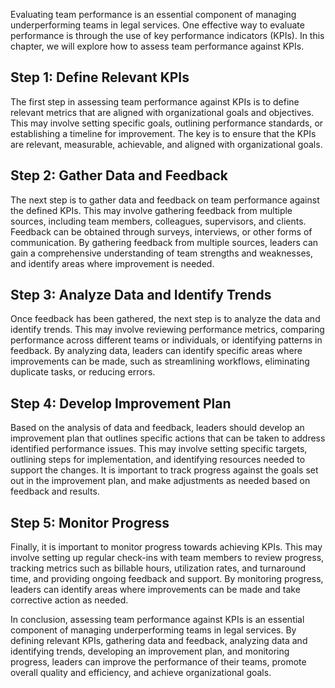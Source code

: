 
Evaluating team performance is an essential component of managing underperforming teams in legal services. One effective way to evaluate performance is through the use of key performance indicators (KPIs). In this chapter, we will explore how to assess team performance against KPIs.

Step 1: Define Relevant KPIs
----------------------------

The first step in assessing team performance against KPIs is to define relevant metrics that are aligned with organizational goals and objectives. This may involve setting specific goals, outlining performance standards, or establishing a timeline for improvement. The key is to ensure that the KPIs are relevant, measurable, achievable, and aligned with organizational goals.

Step 2: Gather Data and Feedback
--------------------------------

The next step is to gather data and feedback on team performance against the defined KPIs. This may involve gathering feedback from multiple sources, including team members, colleagues, supervisors, and clients. Feedback can be obtained through surveys, interviews, or other forms of communication. By gathering feedback from multiple sources, leaders can gain a comprehensive understanding of team strengths and weaknesses, and identify areas where improvement is needed.

Step 3: Analyze Data and Identify Trends
----------------------------------------

Once feedback has been gathered, the next step is to analyze the data and identify trends. This may involve reviewing performance metrics, comparing performance across different teams or individuals, or identifying patterns in feedback. By analyzing data, leaders can identify specific areas where improvements can be made, such as streamlining workflows, eliminating duplicate tasks, or reducing errors.

Step 4: Develop Improvement Plan
--------------------------------

Based on the analysis of data and feedback, leaders should develop an improvement plan that outlines specific actions that can be taken to address identified performance issues. This may involve setting specific targets, outlining steps for implementation, and identifying resources needed to support the changes. It is important to track progress against the goals set out in the improvement plan, and make adjustments as needed based on feedback and results.

Step 5: Monitor Progress
------------------------

Finally, it is important to monitor progress towards achieving KPIs. This may involve setting up regular check-ins with team members to review progress, tracking metrics such as billable hours, utilization rates, and turnaround time, and providing ongoing feedback and support. By monitoring progress, leaders can identify areas where improvements can be made and take corrective action as needed.

In conclusion, assessing team performance against KPIs is an essential component of managing underperforming teams in legal services. By defining relevant KPIs, gathering data and feedback, analyzing data and identifying trends, developing an improvement plan, and monitoring progress, leaders can improve the performance of their teams, promote overall quality and efficiency, and achieve organizational goals.
